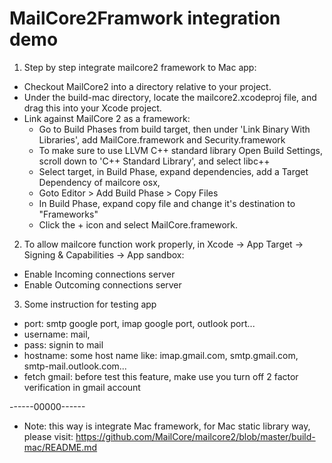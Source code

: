 # MailCore2Framwork integration demo

1. Step by step integrate mailcore2 framework to Mac app:
- Checkout MailCore2 into a directory relative to your project.
- Under the build-mac directory, locate the mailcore2.xcodeproj file, and drag this into your Xcode project.
- Link against MailCore 2 as a framework:
   - Go to Build Phases from build target, then under 'Link Binary With Libraries', add MailCore.framework and Security.framework
   - To make sure to use LLVM C++ standard library Open Build Settings, scroll down to 'C++ Standard Library', and select libc++
   - Select target, in Build Phase, expand dependencies, add a Target Dependency of mailcore osx,
   - Goto Editor > Add Build Phase > Copy Files
   - In Build Phase, expand copy file and change it's destination to "Frameworks"
   - Click the + icon and select MailCore.framework.

2. To allow mailcore function work properly, in Xcode -> App Target -> Signing & Capabilities -> App sandbox:
- Enable Incoming connections server
- Enable Outcoming connections server

3. Some instruction for testing app
- port: smtp google port, imap google port, outlook port...
- username: mail,
- pass: signin to mail 
- hostname: some host name like: imap.gmail.com, smtp.gmail.com, smtp-mail.outlook.com...
- fetch gmail: before test this feature, make use you turn off 2 factor verification in gmail account

------00000------
- Note: this way is integrate Mac framework, for Mac static library way, please visit: https://github.com/MailCore/mailcore2/blob/master/build-mac/README.md
